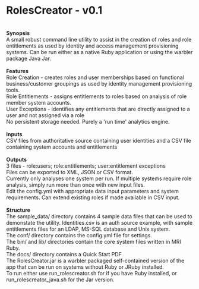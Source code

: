 RolesCreator - v0.1
====================
<br/>
<b>Synopsis</b>
<br/>
A small robust command line utility to assist in the creation of roles and role entitlements as used by identity and access management provisioning systems.  Can be run
either as a native Ruby application or using the warbler package Java Jar.
<br/>
<br/>
<b>Features</b>
<br/>
Role Creation - creates roles and user memberships based on functional business/customer groupings as used by identity management provisioning tools.
<br/>
Role Entitlements - assigns entitlements to roles based on analysis of role member system accounts.
<br/>
User Exceptions - identifies any entitlements that are directly assigned to a user and not assigned via a role
<br/>
No persistent storage needed.  Purely a 'run time' analytics engine.
<br/>
<br/>
<b>Inputs</b>
<br/>
CSV files from authoritative source containing user identities and a CSV file containing system accounts and entitlements
<br/>
<br/>
<b>Outputs</b>
<br/>
3 files - role:users; role:entitlements; user:entitlement exceptions
<br/>
Files can be exported to XML, JSON or CSV format.
<br/>
Currently only analyses one system per run.  If multiple systems require role analysis, simply run more than once with new input files.
<br/>
Edit the config.yml with appropriate data input parameters and system requirements.  Can extend existing roles if made available in CSV input.
<br/>
<br/>
<b>Structure</b>
<br/>
The sample_data/ directory contains 4 sample data files that can be used to demonstate the utility.  Identities.csv is an auth source example, with 
sample entitlements files for an LDAP, MS-SQL database and Unix system.
<br/>
The conf/ directory contains the config.yml file for settings.
<br/>
The bin/ and lib/ directories contain the core system files written in MRI Ruby.
<br/>
The docs/ directory contains a Quick Start PDF
<br/>
The RolesCreator.jar is a warbler packaged self-contained version of the app that can be run on systems without Ruby or JRuby installed.
<br/>
To run either use run_rolescreator.sh for if you have Ruby installed, or run_rolescreator_java.sh for the Jar version. 